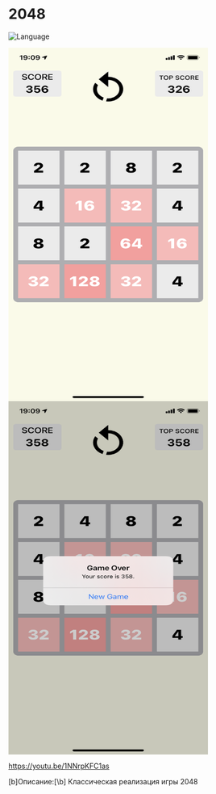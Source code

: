2048
============
![Language](https://img.shields.io/badge/language-Swift%205-orange)

<div>
  <img align="center" src="1.png" alt="Screenshot" height="700" width="396">
</div>

<div>
  <img align="center" src="2.png" alt="Screenshot" height="700" width="396">
</div>

https://youtu.be/1NNrpKFC1as

[b]Описание:[\b]
Классическая реализация игры 2048
